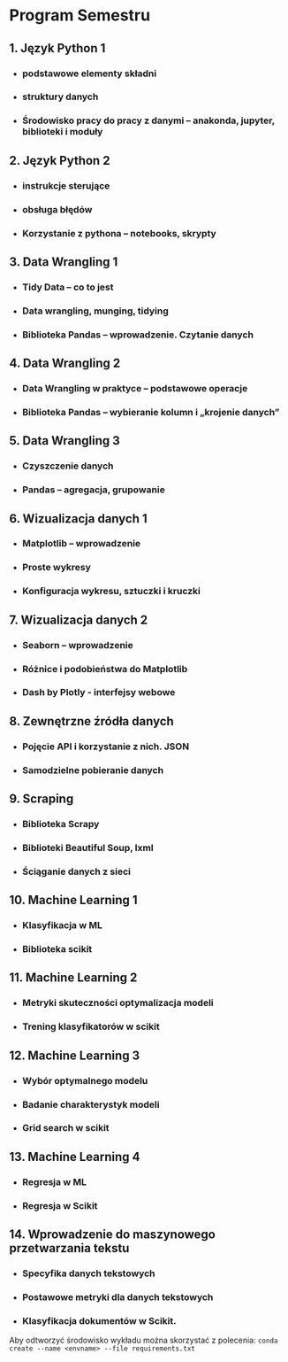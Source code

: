 # Program Semestru

## 1. Język Python 1
- ### podstawowe elementy składni
- ### struktury danych
- ### Środowisko pracy do pracy z danymi – anakonda, jupyter, biblioteki i moduły

## 2. Język Python 2 
- ### instrukcje sterujące
- ### obsługa błędów
- ### Korzystanie z pythona – notebooks, skrypty

## 3. Data Wrangling 1 
- ### Tidy Data – co to jest
- ### Data wrangling, munging, tidying
- ### Biblioteka Pandas – wprowadzenie. Czytanie danych

## 4. Data Wrangling 2 
- ### Data Wrangling w praktyce – podstawowe operacje
- ### Biblioteka Pandas – wybieranie kolumn i „krojenie danych”

## 5. Data Wrangling 3 
- ### Czyszczenie danych
- ### Pandas – agregacja, grupowanie

## 6. Wizualizacja danych 1 
- ### Matplotlib – wprowadzenie
- ### Proste wykresy
- ### Konfiguracja wykresu, sztuczki i kruczki
 
## 7. Wizualizacja danych 2 
- ### Seaborn – wprowadzenie
- ### Różnice i podobieństwa do Matplotlib
- ### Dash by Plotly - interfejsy webowe

## 8. Zewnętrzne źródła danych 
- ### Pojęcie API i korzystanie z nich. JSON
- ### Samodzielne pobieranie danych

## 9. Scraping 
- ### Biblioteka Scrapy
- ### Biblioteki Beautiful Soup, lxml
- ### Ściąganie danych z sieci

## 10. Machine Learning 1 
- ### Klasyfikacja w ML
- ### Biblioteka scikit

## 11. Machine Learning 2 
- ### Metryki skuteczności optymalizacja modeli
- ### Trening klasyfikatorów w scikit

## 12. Machine Learning 3 
- ### Wybór optymalnego modelu
- ### Badanie charakterystyk modeli
- ### Grid search w scikit

## 13. Machine Learning 4 
- ### Regresja w ML
- ### Regresja w Scikit

## 14. Wprowadzenie do maszynowego przetwarzania tekstu 
- ### Specyfika danych tekstowych
- ### Postawowe metryki dla danych tekstowych
- ### Klasyfikacja dokumentów w Scikit.

Aby odtworzyć środowisko wykładu można skorzystać z polecenia:
`conda create --name <envname> --file requirements.txt`